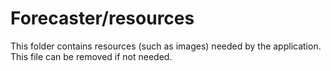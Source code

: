 # Forecaster/resources

This folder contains resources (such as images) needed by the application. This file can
be removed if not needed.
